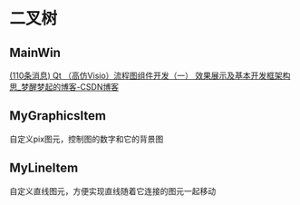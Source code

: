 # 二叉树


## MainWin
[(110条消息) Qt （高仿Visio）流程图组件开发（一） 效果展示及基本开发框架构思_梦醒梦起的博客-CSDN博客](https://blog.csdn.net/qq_43793182/article/details/127009481?app_version=5.11.0&code=app_1562916241&csdn_share_tail={"type"%3A"blog"%2C"rType"%3A"article"%2C"rId"%3A"127009481"%2C"source"%3A"qq_43793182"}&uLinkId=usr1mkqgl919blen&utm_source=app)
## MyGraphicsItem

自定义pix图元，控制图的数字和它的背景图

## MyLineItem

自定义直线图元，方便实现直线随着它连接的图元一起移动